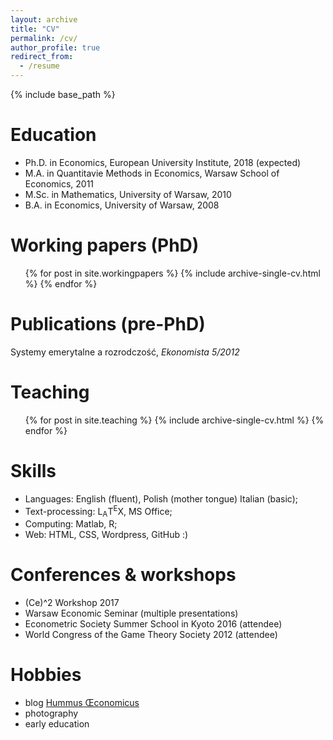 ```yaml
---
layout: archive
title: "CV"
permalink: /cv/
author_profile: true
redirect_from:
  - /resume
---
```


{% include base_path %}

Education
======
* Ph.D. in Economics, European University Institute, 2018 (expected)
* M.A. in Quantitavie Methods in Economics, Warsaw School of Economics, 2011
* M.Sc. in Mathematics, University of Warsaw, 2010
* B.A. in Economics, University of Warsaw, 2008


Working papers (PhD)
======
  <ul>{% for post in site.workingpapers %}
    {% include archive-single-cv.html %}
  {% endfor %}</ul>
  
Publications (pre-PhD)
======
Systemy emerytalne a rozrodczość, _Ekonomista 5/2012_
  
Teaching
======
  <ul>{% for post in site.teaching %}
    {% include archive-single-cv.html %}
  {% endfor %}</ul>
  
Skills
======
* Languages: English (fluent), Polish (mother tongue) Italian (basic);
* Text-processing: L<sub>A</sub>T<sup>E</sup>X, MS Office;
* Computing: Matlab, R;
* Web: HTML, CSS, Wordpress, GitHub :)

  
Conferences & workshops
======
* (Ce)^2 Workshop 2017
* Warsaw Economic Seminar (multiple presentations)
* Econometric Society Summer School in Kyoto 2016 (attendee)
* World Congress of the Game Theory Society 2012 (attendee)
  
Hobbies
======
* blog [Hummus Œconomicus](http://hummuseconomicus.pl)
* photography
* early education